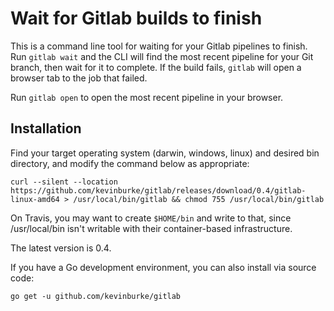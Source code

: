# Wait for Gitlab builds to finish

This is a command line tool for waiting for your Gitlab pipelines to finish.
Run `gitlab wait` and the CLI will find the most recent pipeline for your Git
branch, then wait for it to complete. If the build fails, `gitlab` will open a
browser tab to the job that failed.

Run `gitlab open` to open the most recent pipeline in your browser.

## Installation

Find your target operating system (darwin, windows, linux) and desired bin
directory, and modify the command below as appropriate:

    curl --silent --location https://github.com/kevinburke/gitlab/releases/download/0.4/gitlab-linux-amd64 > /usr/local/bin/gitlab && chmod 755 /usr/local/bin/gitlab

On Travis, you may want to create `$HOME/bin` and write to that, since
/usr/local/bin isn't writable with their container-based infrastructure.

The latest version is 0.4.

If you have a Go development environment, you can also install via source code:

    go get -u github.com/kevinburke/gitlab

